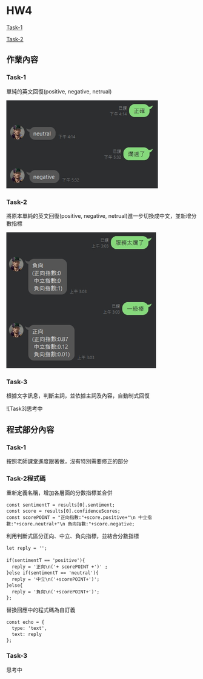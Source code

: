 # HW4 #

[Task-1](https://github.com/emeraldChung/LAT/tree/main/Homework4#task-1)

[Task-2](https://github.com/emeraldChung/LAT/tree/main/Homework4#task-2)



## 作業內容 ##

### Task-1 ###
單純的英文回復(positive, negative, netrual)

![Task1](https://github.com/emeraldChung/LAT/blob/main/Homework4/task1.jpg)

### Task-2 ###

將原本單純的英文回復(positive, negative, netrual)進一步切換成中文，並新增分數指標

![Task2](https://github.com/emeraldChung/LAT/blob/main/Homework4/task2.jpg)

### Task-3 ###

根據文字訊息，判斷主詞，並依據主詞及內容，自動制式回復

![Task3]思考中


## 程式部分內容 ##

### Task-1 ###

按照老師課堂進度跟著做，沒有特別需要修正的部分

### Task-2程式碼 ###

重新定義名稱，增加各層面的分數指標並合併

    const sentimentT = results[0].sentiment;
    const score = results[0].confidenceScores;
    const scorePOINT = "正向指數:"+score.positive+"\n 中立指數:"+score.neutral+"\n 負向指數:"+score.negative;


利用判斷式區分正向、中立、負向指標，並結合分數指標


    let reply = '';

    if(sentimentT == 'positive'){
      reply = '正向\n('+ scorePOINT +')' ;
    }else if(sentimentT == 'neutral'){
      reply = '中立\n('+scorePOINT+')';
    }else{
      reply = '負向\n('+scorePOINT+')';
    };
   
   
替換回應中的程式碼為自訂義

    const echo = {
      type: 'text',
      text: reply
    };
    
    
    
### Task-3 ###

思考中
